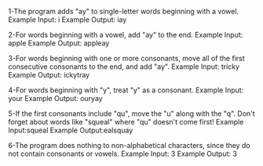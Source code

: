 1-The program adds "ay" to single-letter words beginning with a vowel.
Example Input: i
Example Output: iay

2-For words beginning with a vowel, add "ay" to the end.
Example Input: apple
Example Output: appleay

3-For words beginning with one or more consonants, move all of the first consecutive consonants to the end, and add "ay".
Example Input: tricky
Example Output: ickytray

4-For words beginning with "y", treat "y" as a consonant.
Example Input: your
Example Output: ouryay

5-If the first consonants include "qu", move the "u" along with the "q". Don't forget about words like "squeal" where "qu" doesn't come first!
Example Input:squeal
Example Output:ealsquay

6-The program does nothing to non-alphabetical characters, since they do not contain consonants or vowels.
Example Input: 3
Example Output: 3
